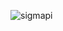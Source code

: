 <!-- ![sigmapi](https://user-images.githubusercontent.com/1666357/117036921-383f1780-ad06-11eb-97c2-dc4550f8c361.jpeg) -->
![sigmapi](https://i.pinimg.com/originals/4f/54/29/4f5429df5ea6361fa8d3f08dfcdccdf9.jpg)


<!--
**v0d1ch/v0d1ch** is a ✨ _special_ ✨ repository because its `README.md` (this file) appears on your GitHub profile.

Here are some ideas to get you started:

- 🔭 I’m currently working on ...
- 🌱 I’m currently learning ...
- 👯 I’m looking to collaborate on ...
- 🤔 I’m looking for help with ...
- 💬 Ask me about ...
- 📫 How to reach me: ...
- 😄 Pronouns: ...
- ⚡ Fun fact: ...
-->
